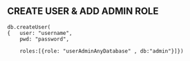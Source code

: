 ## CREATE USER & ADD ADMIN ROLE 
```
db.createUser(
{	user: "username",
	pwd: "password",

	roles:[{role: "userAdminAnyDatabase" , db:"admin"}]})
  ```
